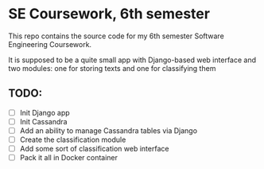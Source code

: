 # SE Coursework, 6th semester

This repo contains the source code for my 6th semester Software Engineering Coursework.

It is supposed to be a quite small app with Django-based web interface and two modules: one for storing texts and one for classifying them

## TODO:

- [ ] Init Django app
- [ ] Init Cassandra
- [ ] Add an ability to manage Cassandra tables via Django
- [ ] Create the classification module
- [ ] Add some sort of classification web interface
- [ ] Pack it all in Docker container
